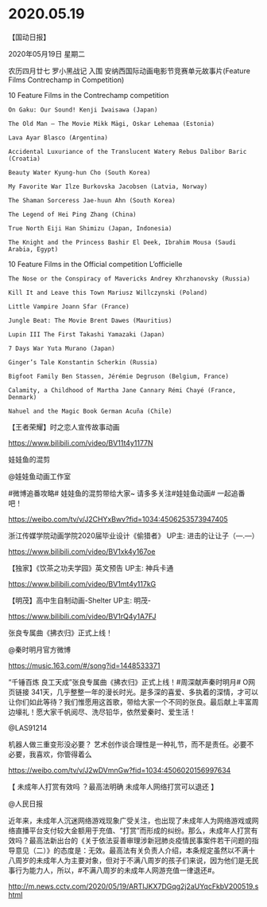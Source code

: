 # 2020.05.19

【国动日报】

2020年05月19日  星期二

农历四月廿七
罗小黑战记 入围 安纳西国际动画电影节竞赛单元故事片(Feature Films Contrechamp in Competition)

 
10 Feature Films in the Contrechamp competition

    On Gaku: Our Sound! Kenji Iwaisawa (Japan)

    The Old Man – The Movie Mikk Mägi, Oskar Lehemaa (Estonia)

    Lava Ayar Blasco (Argentina)

    Accidental Luxuriance of the Translucent Watery Rebus Dalibor Baric (Croatia)

    Beauty Water Kyung-hun Cho (South Korea)

    My Favorite War Ilze Burkovska Jacobsen (Latvia, Norway)

    The Shaman Sorceress Jae-huun Ahn (South Korea)

    The Legend of Hei Ping Zhang (China)

    True North Eiji Han Shimizu (Japan, Indonesia)

    The Knight and the Princess Bashir El Deek, Ibrahim Mousa (Saudi Arabia, Egypt)

10 Feature Films in the Official competition L’officielle

    The Nose or the Conspiracy of Mavericks Andrey Khrzhanovsky (Russia)

    Kill It and Leave this Town Mariusz Willczynski (Poland)

    Little Vampire Joann Sfar (France)

    Jungle Beat: The Movie Brent Dawes (Mauritius)

    Lupin III The First Takashi Yamazaki (Japan)

    7 Days War Yuta Murano (Japan)

    Ginger’s Tale Konstantin Scherkin (Russia)

    Bigfoot Family Ben Stassen, Jérémie Degruson (Belgium, France)

    Calamity, a Childhood of Martha Jane Cannary Rémi Chayé (France, Denmark)

    Nahuel and the Magic Book German Acuña (Chile)

【王者荣耀】时之恋人宣传故事动画

https://www.bilibili.com/video/BV11t4y1177N


娃娃鱼的混剪

@娃娃鱼动画工作室                            

#微博追番攻略# 娃娃鱼的混剪带给大家~
请多多关注#娃娃鱼动画# 一起追番吧！

https://weibo.com/tv/v/J2CHYxBwv?fid=1034:4506253573947405


浙江传媒学院动画学院2020届毕业设计《偷猎者》 UP主: 进击的让让子（—.—）

https://www.bilibili.com/video/BV1xk4y167oe


【独家】《饮茶之功夫学园》英文预告 UP主: 神兵卡通

https://www.bilibili.com/video/BV1mt4y117kG


【明茂】高中生自制动画-Shelter UP主: 明茂-

https://www.bilibili.com/video/BV1rQ4y1A7FJ


张良专属曲《拂衣归》正式上线！

@秦时明月官方微博  

https://music.163.com/#/song?id=1448533371

“千锤百炼 良工天成”张良专属曲《拂衣归》正式上线！#周深献声秦时明月# O网页链接
341天，几乎整整一年的漫长时光。是多深的喜爱、多执着的深情，才可以让你们如此等待？我们惟愿用这首歌，带给大家一个不同的张良。最后献上丰富周边壕礼！愿大家千帆阅尽、洗尽铅华，依然爱秦时、爱生活！


@LAS91214                            

机器人做三重变形没必要？
艺术创作谈合理性是一种礼节，而不是责任。必要不必要，我喜欢，你管得着么

https://weibo.com/tv/v/J2wDVmnGw?fid=1034:4506020156997634


【 未成年人打赏有效吗 ？最高法明确 未成年人网络打赏可以退还 】

@人民日报

近年来，未成年人沉迷网络游戏现象广受关注，也出现了未成年人为网络游戏或网络直播平台支付较大金额用于充值、“打赏”而形成的纠纷。那么，未成年人打赏有效吗？最高法新出台的《关于依法妥善审理涉新冠肺炎疫情民事案件若干问题的指导意见（二）》的态度是：无效。最高法有关负责人介绍，本条规定虽然以不满十八周岁的未成年人为主要对象，但对于不满八周岁的孩子们来说，因为他们是无民事行为能力人，所以，#不满八周岁的未成年人网游充值一律退还#。

http://m.news.cctv.com/2020/05/19/ARTIJKX7DGqg2j2aUYqcFkbV200519.shtml



